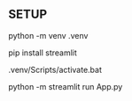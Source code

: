 ## SETUP

python -m venv .venv

pip install streamlit

.venv/Scripts/activate.bat

python -m streamlit run App.py